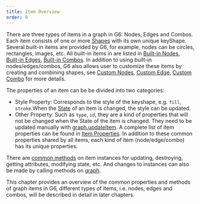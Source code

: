 ```yaml
---
title: Item Overview
order: 0
---
```


There are three types of items in a graph in G6:  Nodes, Edges and Combos. Each item consists of one or more [Shapes](/en/docs/manual/middle/elements/shape/shape-keyshape) with its own unique keyShape. Several built-in items are provided by G6, for example, nodes can be circles, rectangles, images, etc. All built-in items in are listed in [Built-in Nodes](/en/docs/manual/middle/elements/nodes/defaultNode), [Built-in Edges](/en/docs/manual/middle/elements/edges/defaultEdge), [Built-in Combos](/en/docs/manual/middle/elements/combos/defaultCombo). In addition to using built-in nodes/edges/combos, G6 also allows user to customize these items by creating and combining shapes, see [Custom Nodes](/en/docs/manual/middle/elements/nodes/custom-node), [Custom Edge](/en/docs/manual/middle/elements/edges/custom-edge), [Custom Combo](/en/docs/manual/middle/elements/combos/custom-combo) for more details.



The properties of an item can be be divided into two categories:
- Style Property: Corresponds to the style of the keyshape, e.g. `fill`, `stroke`.When the [State](/en/docs/manual/middle/states/state) of an item is changed, the style can be updated. 
- Other Property: Such as `type`, `id`, they are a kind of properties that will not be changed when the State of the item is changed. They need to be updated manually with [graph.updateItem](/en/docs/api/Graph/#updateitemitem-model).
A complete list of item properties can be found in [Item Properties](/en/docs/api/nodeEdge/itemProperties).
In addition to these common properties shared by all items, each kind of item (node/edge/combo) has its unique properties. 

There are [common methods](/en/docs/api/nodeEdge/Item) on item instances for updating, destroying, getting attributes, modifying state, etc. And changes to instances can also be made by calling methods on [graph](/en/docs/api/Graph).

This chapter provides an overview of the common properties and methods of graph items in G6, different types of items, i.e. nodes, edges and combos, will be described in detail in later chapters.